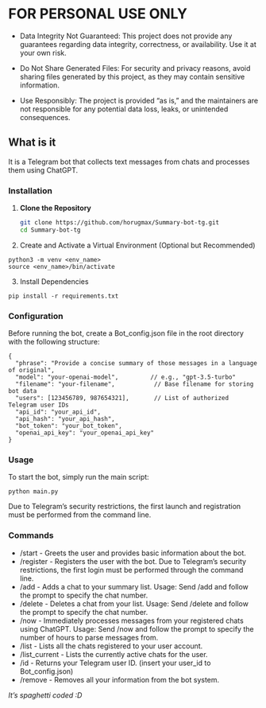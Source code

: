 # FOR PERSONAL USE ONLY
+	Data Integrity Not Guaranteed: This project does not provide any guarantees regarding data integrity, correctness, or availability. Use it at your own risk.

+	Do Not Share Generated Files: For security and privacy reasons, avoid sharing files generated by this project, as they may contain sensitive information.

+	Use Responsibly: The project is provided “as is,” and the maintainers are not responsible for any potential data loss, leaks, or unintended consequences.

## What is it
It is a Telegram bot that collects text messages from chats and processes them using ChatGPT.

### Installation

1. **Clone the Repository**

   ```bash
   git clone https://github.com/horugmax/Summary-bot-tg.git
   cd Summary-bot-tg

2.	Create and Activate a Virtual Environment (Optional but Recommended)

```
python3 -m venv <env_name>
source <env_name>/bin/activate  
```

3.	Install Dependencies
```
pip install -r requirements.txt
```

### Configuration

Before running the bot, create a Bot_config.json file in the root directory with the following structure:
```
{
  "phrase": "Provide a concise summary of those messages in a language of original",
  "model": "your-openai-model",         // e.g., "gpt-3.5-turbo"
  "filename": "your-filename",           // Base filename for storing bot data
  "users": [123456789, 987654321],       // List of authorized Telegram user IDs
  "api_id": "your_api_id",
  "api_hash": "your_api_hash",
  "bot_token": "your_bot_token",
  "openai_api_key": "your_openai_api_key"
}
```
### Usage

To start the bot, simply run the main script:
```
python main.py
```
Due to Telegram’s security restrictions, the first launch and registration must be performed from the command line.

### Commands
+	/start - Greets the user and provides basic information about the bot.
+	/register - Registers the user with the bot.
  	Due to Telegram’s security restrictions, the first login must be performed through the command line.
+	/add - Adds a chat to your summary list.
	Usage: Send /add and follow the prompt to specify the chat number.
+	/delete - Deletes a chat from your list.
	Usage: Send /delete and follow the prompt to specify the chat number.
+	/now - Immediately processes messages from your registered chats using ChatGPT.
	Usage: Send /now and follow the prompt to specify the number of hours to parse messages from.
+	/list - Lists all the chats registered to your user account.
+	/list_current - Lists the currently active chats for the user.
+	/id - Returns your Telegram user ID. (insert your user_id to Bot_config.json)
+	/remove - Removes all your information from the bot system.

*It’s spaghetti coded :D*

